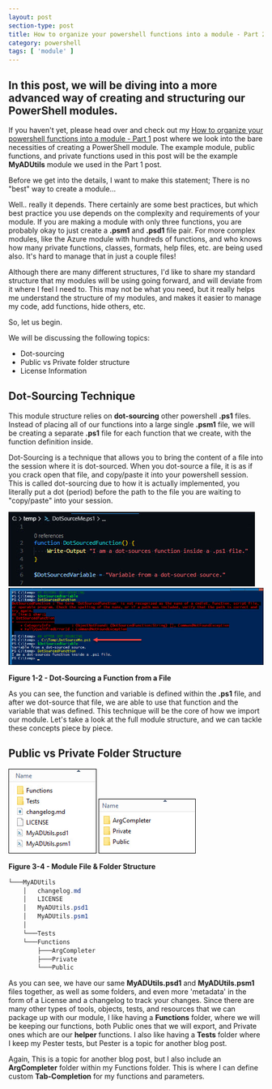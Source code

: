 ```yaml
---
layout: post
section-type: post
title: How to organize your powershell functions into a module - Part 2
category: powershell
tags: [ 'module' ]
---
```


## In this post, we will be diving into a more advanced way of creating and structuring our PowerShell modules.

If you haven't yet, please head over and check out my [How to organize your powershell functions into a module - Part 1](https://matthewjdegarmo.com/powershell/2020/07/28/how-to-organize-your-powershell-functions-into-a-module-part-1.html) post where we look into the bare necessities of creating a PowerShell module. The example module, public functions, and private functions used in this post will be the example **MyADUtils** module we used in the Part 1 post.

Before we get into the details, I want to make this statement; There is no "best" way to create a module...

Well.. really it depends. There certainly are some best practices, but which best practice you use depends on the complexity and requirements of your module. If you are making a module with only three functions, you are probably okay to just create a **.psm1** and **.psd1** file pair. For more complex modules, like the Azure module with hundreds of functions, and who knows how many private functions, classes, formats, help files, etc. are being used also. It's hard to manage that in just a couple files!

Although there are many different structures, I'd like to share my standard structure that my modules will be using going forward, and will deviate from it where I feel I need to. This may not be what you need, but it really helps me understand the structure of my modules, and makes it easier to manage my code, add functions, hide others, etc.

So, let us begin.

We will be discussing the following topics:
- Dot-sourcing
- Public vs Private folder structure
- License Information


## Dot-Sourcing Technique

This module structure relies on **dot-sourcing** other powershell **.ps1** files. Instead of placing all of our functions into a large single **.psm1** file, we will be creating a separate **.ps1** file for each function that we create, with the function definition inside.

Dot-Sourcing is a technique that allows you to bring the content of a file into the session where it is dot-sourced. When you dot-source a file, it is as if you crack open that file, and copy/paste it into your powershell session. This is called dot-sourcing due to how it is actually implemented, you literally put a dot (period) before the path to the file you are waiting to "copy/paste" into your session.

![](/img/posts/dotsourcing_screenshot.jpg) ![](/img/posts/dotsourcing_example.jpg)

**Figure 1-2 - Dot-Sourcing a Function from a File**

As you can see, the function and variable is defined within the **.ps1** file, and after we dot-source that file, we are able to use that function and the variable that was defined. This technique will be the core of how we import our module. Let's take a look at the full module structure, and we can tackle these concepts piece by piece.


## Public vs Private Folder Structure

![](/img/posts/module_advancedstructure_toplevel.jpg) ![](/img/posts/module_advancedstructure_functions.jpg)

**Figure 3-4 - Module File & Folder Structure**

```powershell
└───MyADUtils
    │   changelog.md
    │   LICENSE
    │   MyADUtils.psd1
    │   MyADUtils.psm1
    │
    └───Tests
    └───Functions
        ├───ArgCompleter
        ├───Private
        └───Public
```


As you can see, we have our same **MyADUtils.psd1** and **MyADUtils.psm1** files together, as well as some folders, and even more 'metadata' in the form of a License and a changelog to track your changes. Since there are many other types of tools, objects, tests, and resources that we can package up with our module, I like having a **Functions** folder, where we will be keeping our functions, both Public ones that we will export, and Private ones which are our **helper** functions. I also like having a **Tests** folder where I keep my Pester tests, but Pester is a topic for another blog post.

Again, This is a topic for another blog post, but I also include an **ArgCompleter** folder within my Functions folder. This is where I can define custom **Tab-Completion** for my functions and parameters.

